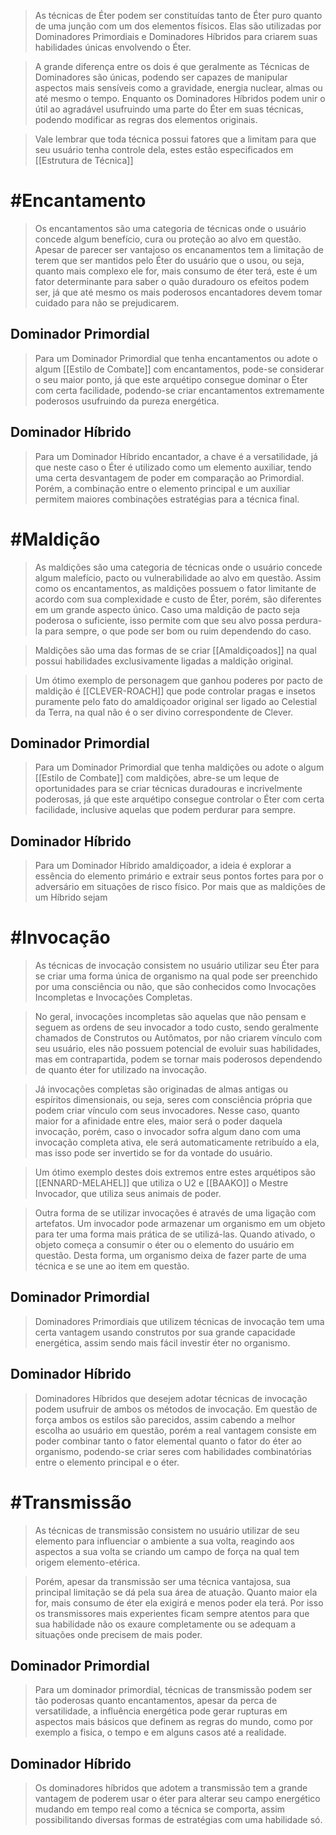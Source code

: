 > As técnicas de Éter podem ser constituídas tanto de Éter puro quanto de uma junção com um dos elementos físicos. Elas são utilizadas por Dominadores Primordiais e Dominadores Híbridos para criarem suas habilidades únicas envolvendo o Éter.

> A grande diferença entre os dois é que geralmente as Técnicas de Dominadores são únicas, podendo ser capazes de manipular aspectos mais sensíveis como a gravidade, energia nuclear, almas ou até mesmo o tempo. Enquanto os Dominadores Híbridos podem unir o útil ao agradável usufruindo uma parte do Éter em suas técnicas, podendo modificar as regras dos elementos originais.

> Vale lembrar que toda técnica possui fatores que a limitam para que seu usuário tenha controle dela, estes estão especificados em [[Estrutura de Técnica]]


# #Encantamento 

> Os encantamentos são uma categoria de técnicas onde o usuário concede algum benefício, cura ou proteção ao alvo em questão. Apesar de parecer ser vantajoso os encanamentos tem a limitação de terem que ser mantidos pelo Éter do usuário que o usou, ou seja, quanto mais complexo ele for, mais consumo de éter terá, este é um fator determinante para saber o quão duradouro os efeitos podem ser, já que até mesmo os mais poderosos encantadores devem tomar cuidado para não se prejudicarem.

## Dominador Primordial 

> Para um Dominador Primordial que tenha encantamentos ou adote o algum [[Estilo de Combate]] com encantamentos, pode-se considerar o seu maior ponto, já que este arquétipo consegue dominar o Éter com certa facilidade, podendo-se criar encantamentos extremamente poderosos usufruindo da pureza energética.

## Dominador Híbrido

> Para um Dominador Híbrido encantador, a chave é a versatilidade, já que neste caso o Éter é utilizado como um elemento auxiliar, tendo uma certa desvantagem de poder em comparação ao Primordial. Porém, a combinação entre o elemento principal e um auxiliar permitem maiores combinações estratégias para a técnica final.

# #Maldição

> As maldições são uma categoria de técnicas onde o usuário concede algum malefício, pacto ou vulnerabilidade ao alvo em questão. Assim como os encantamentos, as maldições possuem o fator limitante de acordo com sua complexidade e custo de Éter, porém, são diferentes em um grande aspecto único. Caso uma maldição de pacto seja poderosa o suficiente, isso permite com que seu alvo possa perdura-la para sempre, o que pode ser bom ou ruim dependendo do caso. 

> Maldições são uma das formas de se criar [[Amaldiçoados]] na qual possui habilidades exclusivamente ligadas a maldição original.

> Um ótimo exemplo de personagem que ganhou poderes por pacto de maldição é [[CLEVER-ROACH]] que pode controlar pragas e insetos puramente pelo fato do amaldiçoador original ser ligado ao Celestial da Terra, na qual não é o ser divino correspondente de Clever.

## Dominador Primordial 

> Para um Dominador Primordial que tenha maldições ou adote o algum [[Estilo de Combate]] com maldições, abre-se um leque de oportunidades para se criar técnicas duradouras e incrivelmente poderosas, já que este arquétipo consegue controlar o Éter com certa facilidade, inclusive aquelas que podem perdurar para sempre.

## Dominador Híbrido

> Para um Dominador Híbrido amaldiçoador, a ideia é explorar a essência do elemento primário e extrair seus pontos fortes para por o adversário em situações de risco físico. Por mais que as maldições de um Híbrido sejam 



# #Invocação

> As técnicas de invocação consistem no usuário utilizar seu Éter para se criar uma forma única de organismo na qual pode ser preenchido por uma consciência ou não, que são conhecidos como Invocações Incompletas e Invocações Completas.

> No geral, invocações incompletas são aquelas que não pensam e seguem as ordens de seu invocador a todo custo, sendo geralmente chamados de Construtos ou Autômatos, por não criarem vínculo com seu usuário, eles não possuem potencial de evoluir suas habilidades, mas em contrapartida, podem se tornar mais poderosos dependendo de quanto éter for utilizado na invocação.

> Já invocações completas são originadas de almas antigas ou espíritos dimensionais, ou seja, seres com consciência própria que podem criar vínculo com seus invocadores. Nesse caso, quanto maior for a afinidade entre eles, maior será o poder daquela invocação, porém, caso o invocador sofra algum dano com uma invocação completa ativa, ele será automaticamente retribuído a ela, mas isso pode ser invertido se for da vontade do usuário.


> Um ótimo exemplo destes dois extremos entre estes arquétipos são [[ENNARD-MELAHEL]] que utiliza o U2 e [[BAAKO]] o Mestre Invocador, que utiliza seus animais de poder.

> Outra forma de se utilizar invocações é através de uma ligação com artefatos. Um invocador pode armazenar um organismo em um objeto para ter uma forma mais prática de se utilizá-las. Quando ativado, o objeto começa a consumir o éter ou o elemento do usuário em questão. Desta forma, um organismo deixa de fazer parte de uma técnica e se une ao item em questão.

## Dominador Primordial

> Dominadores Primordiais que utilizem técnicas de invocação tem uma certa vantagem usando construtos por sua grande capacidade energética, assim sendo mais fácil investir éter no organismo.

## Dominador Híbrido

> Dominadores Híbridos que desejem adotar técnicas de invocação podem usufruir de ambos os métodos de invocação. Em questão de força ambos os estilos são parecidos, assim cabendo a melhor escolha ao usuário em questão, porém a real vantagem consiste em poder combinar tanto o fator elemental quanto o fator do éter ao organismo, podendo-se criar seres com habilidades combinatórias entre o elemento principal e o éter.
# #Transmissão

> As técnicas de transmissão consistem no usuário utilizar de seu elemento para influenciar o ambiente a sua volta, reagindo aos aspectos a sua volta se criando um campo de força na qual tem origem elemento-etérica.

> Porém, apesar da transmissão ser uma técnica vantajosa, sua principal limitação se dá pela sua área de atuação. Quanto maior ela for, mais consumo de éter ela exigirá e menos poder ela terá. Por isso os transmissores mais experientes ficam sempre atentos para que sua habilidade não os exaure completamente ou se adequam a situações onde precisem de mais poder.

## Dominador Primordial

> Para um dominador primordial, técnicas de transmissão podem ser tão poderosas quanto encantamentos, apesar da perca de versatilidade, a influência energética pode gerar rupturas em aspectos mais básicos que definem as regras do mundo, como por exemplo a fisica, o tempo e em alguns casos até a realidade.

## Dominador Híbrido

> Os dominadores híbridos que adotem a transmissão tem a grande vantagem de poderem usar o éter para alterar seu campo energético mudando em tempo real como a técnica se comporta, assim possibilitando diversas formas de estratégias com uma habilidade só.


